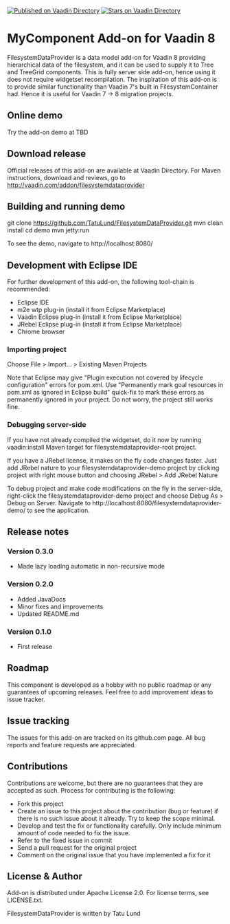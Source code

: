 [![Published on Vaadin  Directory](https://img.shields.io/badge/Vaadin%20Directory-published-00b4f0.svg)](https://vaadin.com/directory/component/filesystem-dataprovider-add-on)
[![Stars on Vaadin Directory](https://img.shields.io/vaadin-directory/star/filesystem-dataprovider-add-on.svg)](https://vaadin.com/directory/component/filesystem-dataprovider-add-on)

# MyComponent Add-on for Vaadin 8

FilesystemDataProvider is a data model add-on for Vaadin 8 providing hierarchical
data of the filesystem, and it can be used to supply it to Tree and TreeGrid components.
This is fully server side add-on, hence using it does not require widgetset recompilation.
The inspiration of this add-on is to provide similar functionality than Vaadin 7's 
built in FilesystemContainer had. Hence it is useful for Vaadin 7 -> 8 migration projects.

## Online demo

Try the add-on demo at TBD

## Download release

Official releases of this add-on are available at Vaadin Directory. For Maven instructions, download and reviews, go to http://vaadin.com/addon/filesystemdataprovider

## Building and running demo

git clone https://github.com/TatuLund/FilesystemDataProvider.git
mvn clean install
cd demo
mvn jetty:run

To see the demo, navigate to http://localhost:8080/

## Development with Eclipse IDE

For further development of this add-on, the following tool-chain is recommended:
- Eclipse IDE
- m2e wtp plug-in (install it from Eclipse Marketplace)
- Vaadin Eclipse plug-in (install it from Eclipse Marketplace)
- JRebel Eclipse plug-in (install it from Eclipse Marketplace)
- Chrome browser

### Importing project

Choose File > Import... > Existing Maven Projects

Note that Eclipse may give "Plugin execution not covered by lifecycle configuration" errors for pom.xml. Use "Permanently mark goal resources in pom.xml as ignored in Eclipse build" quick-fix to mark these errors as permanently ignored in your project. Do not worry, the project still works fine. 

### Debugging server-side

If you have not already compiled the widgetset, do it now by running vaadin:install Maven target for filesystemdataprovider-root project.

If you have a JRebel license, it makes on the fly code changes faster. Just add JRebel nature to your filesystemdataprovider-demo project by clicking project with right mouse button and choosing JRebel > Add JRebel Nature

To debug project and make code modifications on the fly in the server-side, right-click the filesystemdataprovider-demo project and choose Debug As > Debug on Server. Navigate to http://localhost:8080/filesystemdataprovider-demo/ to see the application.


## Release notes

### Version 0.3.0
- Made lazy loading automatic in non-recursive mode

### Version 0.2.0
- Added JavaDocs
- Minor fixes and improvements
- Updated README.md

### Version 0.1.0
- First release

## Roadmap

This component is developed as a hobby with no public roadmap or any guarantees of upcoming releases. Feel free to add improvement ideas to issue tracker.

## Issue tracking

The issues for this add-on are tracked on its github.com page. All bug reports and feature requests are appreciated. 

## Contributions

Contributions are welcome, but there are no guarantees that they are accepted as such. Process for contributing is the following:
- Fork this project
- Create an issue to this project about the contribution (bug or feature) if there is no such issue about it already. Try to keep the scope minimal.
- Develop and test the fix or functionality carefully. Only include minimum amount of code needed to fix the issue.
- Refer to the fixed issue in commit
- Send a pull request for the original project
- Comment on the original issue that you have implemented a fix for it

## License & Author

Add-on is distributed under Apache License 2.0. For license terms, see LICENSE.txt.

FilesystemDataProvider is written by Tatu Lund

